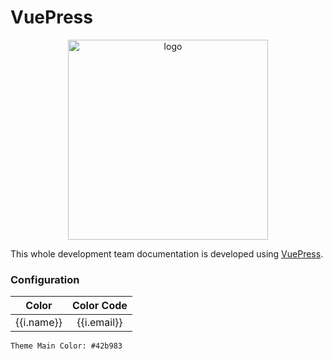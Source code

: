 # VuePress

<p align="center">
  <img width="320" src="/images/undraw_experience_design.svg" alt="logo">
</p>

This whole development team documentation is developed using [VuePress](https://vuepress.vuejs.org/).

### Configuration

<table>
  <thead>
    <tr>
      <th>Color</th>
      <th style="text-align: center;">Color Code</th>
    </tr>
  </thead>
  <tbody>
    <tr v-for="i in items">
      <td>{{i.name}}</td>
      <td style="text-align: center;">{{i.email}}</td>
    </tr>
  </tbody>
</table>

    Theme Main Color: #42b983
